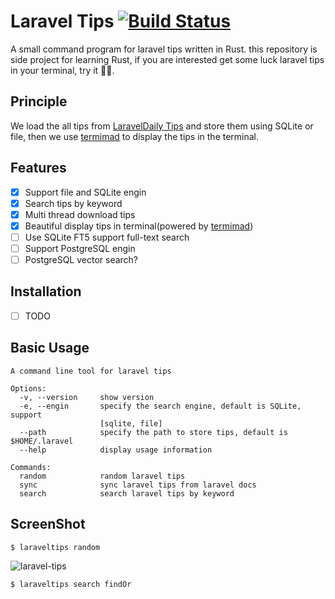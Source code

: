 # Laravel Tips [![Build Status]][actions]

[Build Status]: https://img.shields.io/github/actions/workflow/status/godruoyi/laravel-tips/ci.yml?branch=master

[actions]: https://github.com/godruoyi/laravel-tips/actions?query=branch%3Amaster

A small command program for laravel tips written in Rust. this repository is side project for learning Rust, if you are
interested get some luck laravel tips in your terminal, try it 🍡🦤.

## Principle

We load the all tips from [LaravelDaily Tips](https://github.com/LaravelDaily/laravel-tips) and store them using SQLite
or
file, then we use [termimad](https://github.com/Canop/termimad) to display the tips in the terminal.

## Features

- [x] Support file and SQLite engin
- [x] Search tips by keyword
- [x] Multi thread download tips
- [x] Beautiful display tips in terminal(powered by [termimad](https://github.com/Canop/termimad))
- [ ] Use SQLite FT5 support full-text search
- [ ] Support PostgreSQL engin
- [ ] PostgreSQL vector search?

## Installation

- [ ] TODO

## Basic Usage

```
A command line tool for laravel tips

Options:
  -v, --version     show version
  -e, --engin       specify the search engine, default is SQLite, support
                    [sqlite, file]
  --path            specify the path to store tips, default is $HOME/.laravel
  --help            display usage information

Commands:
  random            random laravel tips
  sync              sync laravel tips from laravel docs
  search            search laravel tips by keyword
```

## ScreenShot

```shell
$ laraveltips random
```

![laravel-tips](https://user-images.githubusercontent.com/16079222/242636067-803c1c9c-1dfe-4f18-abaf-2921a734888d.gif)

```shell
$ laraveltips search findOr
```